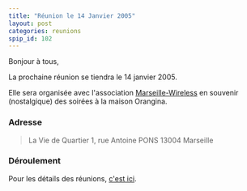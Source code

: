 ```yaml
---
title: "Réunion le 14 Janvier 2005"
layout: post
categories: reunions
spip_id: 102
---
```


Bonjour à tous,

La prochaine réunion se tiendra le 14 janvier 2005.

Elle sera organisée avec l'association [Marseille-Wireless](http://marseille-wireless.org/) en souvenir (nostalgique) des soirées à la maison Orangina.

### Adresse ###

> La Vie de Quartier
> 1, rue Antoine PONS
> 13004 Marseille


### Déroulement ###

Pour les détails des réunions, [c'est ici](/association/les-reunions-du-plug/).


